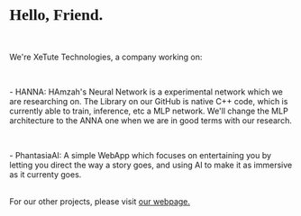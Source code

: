 <link href="https://fonts.googleapis.com/css2?family=Orbitron:wght@400..900&display=swap" rel="stylesheet">
<h1 style="font-family: 'Orbitron';"><strong>Hello, Friend.</strong></h1><br>
<p>We're XeTute Technologies, a company working on:</p><br>
<p>- HANNA: HAmzah's Neural Network is a experimental network which we are researching on. The Library on our GitHub is native C++ code, which is currently able to train, inference, etc a MLP network. We'll change the MLP architecture to the ANNA one when we are in good terms with our research.</p><br>
<p>- PhantasiaAI: A simple WebApp which focuses on entertaining you by letting you direct the way a story goes, and using AI to make it as immersive as it currenty goes.</p><br>
For our other projects, please visit <a href="https://xetute.com/">our webpage.</a>
